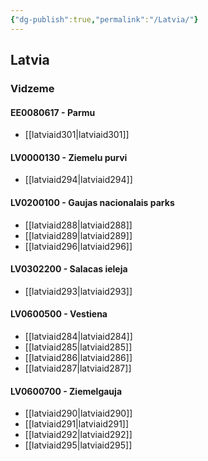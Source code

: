 ```yaml
---
{"dg-publish":true,"permalink":"/Latvia/"}
---
```


## Latvia
### Vidzeme
#### EE0080617 - Parmu
- [[latviaid301\|latviaid301]]
#### LV0000130 - Ziemelu purvi
- [[latviaid294\|latviaid294]]
#### LV0200100 - Gaujas nacionalais parks
- [[latviaid288\|latviaid288]]
- [[latviaid289\|latviaid289]]
- [[latviaid296\|latviaid296]]
#### LV0302200 - Salacas ieleja
- [[latviaid293\|latviaid293]]
#### LV0600500 - Vestiena
- [[latviaid284\|latviaid284]]
- [[latviaid285\|latviaid285]]
- [[latviaid286\|latviaid286]]
- [[latviaid287\|latviaid287]]
#### LV0600700 - Ziemelgauja
- [[latviaid290\|latviaid290]]
- [[latviaid291\|latviaid291]]
- [[latviaid292\|latviaid292]]
- [[latviaid295\|latviaid295]]